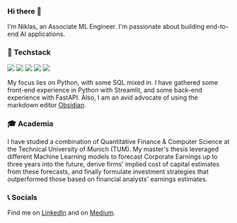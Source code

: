 ### Hi there 👋

I'm Niklas, an Associate ML Engineer. I'm passionate about building end-to-end AI applications.

### 🤖 Techstack

<img src="https://img.shields.io/badge/-Python-3776AB?logo=python&logoColor=white&style=flat"/> <img src="https://img.shields.io/badge/-SQL-4169E1?logo=postgresql&logoColor=white&style=flat"/> <img src="https://img.shields.io/badge/fastapi-109989?logo=FASTAPI&logoColor=white&style=flat"/> <img src="https://img.shields.io/badge/-Streamlit-FF4B4B?logo=streamlit&logoColor=white&style=flat"/> <img src="https://img.shields.io/badge/-Obsidian-7C3AED?logo=obsidian&logoColor=white&style=flat"/>

My focus lies on Python, with some SQL mixed in. I have gathered some front-end experience in Python with Streamlit, and some back-end experience with FastAPI. Also, I am an avid advocate of using the markdown editor [Obsidian](https://obsidian.md/).

### 🎓 Academia

I have studied a combination of Quantitative Finance & Computer Science at the Technical University of Munich (TUM). My master's thesis leveraged different Machine Learning models to forecast Corporate Earnings up to three years into the future, derive firms' implied cost of capital estimates from these forecasts, and finally formulate investment strategies that outperformed those based on financial analysts' earnings estimates.

### 📞 Socials

Find me on [LinkedIn](https://www.linkedin.com/in/niklasbaier/) and on [Medium](https://medium.com/@niklas.baier).
